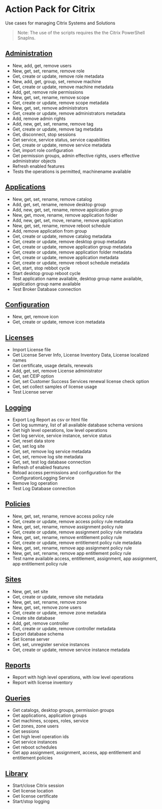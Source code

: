 # Action Pack for Citrix
Use cases for managing Citrix Systems and Solutions
> Note: The use of the scripts requires the the Citrix PowerShell SnapIns.

## [Administration](./Administration)

+ New, add, get, remove users
+ New, get, set, rename, remove role
+ Get, create or update, remove role metadata 
+ New, add, get, group, set, remove machine
+ Get, create or update, remove machine metadata 
+ Add, get, remove role permissions
+ New, get, set, rename, remove scope
+ Get, create or update, remove scope metadata
+ New, get, set, remove administrators
+ Get, create or update, remove administrators metadata  
+ Add, remove admin rights
+ Add, new, get, set, rename, remove tag
+ Get, create or update, remove tag metadata 
+ Get, disconnect, stop sessions
+ Get service, service status, service capabilities
+ Get, create or update, remove service metadata 
+ Get, import role configuration
+ Get permission groups, admin effective rights, users effective administrator objects
+ Refresh enabled features
+ Tests the operations is permitted, machinename available

## [Applications](./Applications)

+ New, get, set, rename, remove catalog
+ Add, get, set, rename, remove desktop group
+ Add, new, get, set, rename, remove application group
+ New, get, move, rename, remove application folder
+ Add, new, get, set, move, rename, remove application
+ New, get, set, rename, remove reboot schedule
+ Add, remove application from group
+ Get, create or update, remove catalog metadata 
+ Get, create or update, remove desktop group metadata 
+ Get, create or update, remove application group metadata 
+ Get, create or update, remove application folder metadata 
+ Get, create or update, remove application metadata 
+ Get, create or update, remove reboot schedule metadata 
+ Get, start, stop rebbot cycle
+ Start desktop group reboot cycle
+ Test application name available, desktop group name available, application group name available
+ Test Broker Database connection

## [Configuration](./Configuration)

+ New, get, remove icon
+ Get, create or update, remove icon metadata 

## [Licenses](./Licenses)

+ Import License file
+ Get License Server Info, License Inventory Data, License localized names
+ Get certificate, usage details, renewals
+ Add, get, set, remove License administrator
+ Get, set CEIP option
+ Get, set Customer Success Services renewal license check option
+ Get, set collect samples of license usage
+ Test License server

## [Logging](./Logging)

+ Export Log Report as csv or html file
+ Get log summary, list of all available database schema versions
+ Get high level operations, low level operations
+ Get log service, service instance, service status
+ Get, reset data store
+ Get, set log site
+ Get, set, remove log service metadata
+ Get, set, remove log site metadata
+ Get, set, test log database connection
+ Refresh of enabled features
+ Reload access permissions and configuration for the ConfigurationLogging Service
+ Remove log operation
+ Test Log Database connection

## [Policies](./Policies)

+ New, get, set, rename, remove access policy rule
+ Get, create or update, remove access policy rule metadata
+ New, get, set, rename, remove assignment policy rule
+ Get, create or update, remove assignment policy rule metadata
+ New, get, set, rename, remove entitlement policy rule
+ Get, create or update, remove entitlement policy rule metadata
+ New, get, set, rename, remove app assignment policy rule
+ New, get, set, rename, remove app entitlement policy rule
+ Test name available access, entitlement, assignment, app assignment, app entitlement policy rule

## [Sites](./Sites)

+ New, get, set site
+ Get, create or update, remove site metadata
+ New, get, set, rename, remove zone
+ New, get, set, remove zone users
+ Get, create or update, remove zone metadata
+ Create site database
+ Add, get, remove controller
+ Get, create or update, remove controller metadata
+ Export database schema
+ Set license server
+ Get, set, unregister service instances
+ Get, create or update, remove service instance metadata

## [Reports](./_REPORTS_)

+ Report with high level operations, with low level operations
+ Report with license inventory

## [Queries](./_QUERY_)

+ Get catalogs, desktop groups, permission groups
+ Get applications, application groups
+ Get machines, scopes, roles, service
+ Get zones, zone users
+ Get sessions
+ Get high level operation ids
+ Get service instances
+ Get reboot schedules
+ Get app assignment, assignment, access, app entitlement and entitlement policies

## [Library](./_LIB_)

+ Start/close Citrix session
+ Get license location
+ Get license certificate
+ Start/stop logging